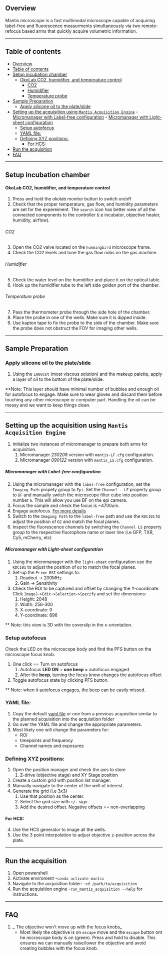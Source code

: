 ## Overview
Mantis microscope is a fast multimodal microscope capable of acquiring label-free and fluorescence measurments simultaneously via two remote-refocus based arms that quickly acquire volumetric information. 

---
## Table of contents
- [Overview](#overview)
- [Table of contents](#table-of-contents)
- [Setup incubation chamber](#setup-incubation-chamber)
    - [OkoLab CO2, humidifier, and temperature control](#okolab-co2-humidifier-and-temperature-control)
        - [CO2](#co2)
        - [Humidifier](#humidifier)
        - [Temperature probe](#temperature-probe)
- [Sample Preparation](#sample-preparation)
  - [Apply silicone oil to the plate/slide](#apply-silicone-oil-to-the-plateslide)
- [Setting up the acquisition using `Mantis Acquisition Engine`](#setting-up-the-acquisition-using-mantis-acquisition-engine)
      - [Micromanager with Label-free configuration](#micromanager-with-label-free-configuration)
      - [Micromanager with Light-sheet configuration](#micromanager-with-light-sheet-configuration)
  - [Setup autofocus](#setup-autofocus)
  - [YAML file:](#yaml-file)
  - [Defining XYZ positions:](#defining-xyz-positions)
    - [For HCS:](#for-hcs)
- [Run the acquisition](#run-the-acquisition)
- [FAQ](#faq)

---

## Setup incubation chamber
#### OkoLab CO2, humidifier, and temperature control
1. Press and hold the okolab monitor button to switch on/off
2. Check that the proper temperature, gas flow, and humidity parameters are set for the expereiment. The `search` icon has better view of all the connected components to the controller (i.e incubator, objective heater, humidity, airflow).
###### CO2
3. Open the CO2 valve located on the `hummingbird` microscope frame.
4. Check the CO2 levels and tune the gas flow nobs on the gas machine.
###### Humidifier
5. Check the water level on the humidifier and place it on the optical table.
6. Hook up the humidifier tube to the left side golden port of the chamber.

###### Temperature probe
7. Pass the thermometer probe through the side hole of the chamber. 
8. Place the probe in one of the wells. Make sure it is dipped inside.
9. Use kapton tape to fix the probe to the side of the chamber. Make sure the probe does not obstruct the FOV for imaging other wells.
---
## Sample Preparation
### Apply silicone oil to the plate/slide
1. Using the `1000cst` (most viscous solution) and the makeup palette, apply a layer of oil to the bottom of the plate/slide. 

**Note: This layer should have minimal number of bubbles and enough oil for autofocus to engage. Make sure to wear gloves and discard them before touching any other microscope or computer part. Handling the oil can be messy and we want to keep things clean. 

---
## Setting up the acquisition using `Mantis Acquisition Engine`
1. Initialize two instances of micromanager to prepare both arms for acquisition. 
   1. Micromanager *230208* version with  `mantis-LF.cfg` configuration.
   2. Micromanager *090122* version with `mantis_LS.cfg` configuration.
##### Micromanager with Label-free configuration
2. Using the micromanager with the `label-free` configuration, set the `Imaging Path` propety group to `Epi`. Set the `Channel - LF` property group to `BF` and manually switch the microscope filter cube into position number `6`. This will allow you use BF on the epi camera. 
3. Focus the sample and check the focus is ~4700um.
4. Engage autofocus. [For more details](#setup-autofocus)
5. Switch to the `Imaging Path` to the `label-free` path and use the `KDC101` to adjust the position of `O2` and match the focal planes.
6. Inspect the fluorescence channels by switching the `Channel LS` property group to the respective fluorophore name or laser line (i.e GFP, TXR, Cy5, mCherry, etc)
##### Micromanager with Light-sheet configuration
1. Using the micromanager with the `light-sheet` configuration use the `KDC101` to adjust the position of `O3` to match the focal planes. 
2. Set-up the `Prime BSI` settings to:
   1. Readout -> 200MHz 
   2. Gain -> Sensitivity
3. Check the ROI to be captured and offset by changing the Y-coordinate. Click `ImageJ->Edit->Selection->Specify` and set the dimensions:
   1. Height: 2048
   2. Width: 256-300
   3. X-coordinate: 0 
   4. Y-coordinate: 896

** Note: this view is 3D with the coverslip in the x-orientation. 

### Setup autofocus
Check the LED on the microscope body and find the PFS button on the microscope focus knob.
1. One click == Turn on autofocus
   1. Autofocus **LED ON** + **one beep** = autofocus engaged 
   2. After the **beep**, turning the focus know changes the autofocus offset
2. Toggle autofocus state by clicking PFS button.

** Note: when it autofocus engages, the beep can be easily missed. 

### YAML file:
1. Copy the default [yaml file](../mantis/acquisition/settings/example_acquisition_settings.yaml) or one from a previous acquisition similar to the planned acquisition into the acquisition folder
2. Go over the YAML file and change the appropriate parameters.
3. Most likely one will change the parameters for:
   - ROI
   - timepoints and frequency
   - Channel names and exposures
### Defining XYZ positions:
1. Open the position manager and check the axis to store
   1. Z-drive (objective stage) and XY Stage position
2. Create a custom grid with position list manager.
3. Manually navigate to the center of the well of interest.
4. Generate the grid (i.e 3x3)
   1. Use that position as the center.
   2. Select the grid size with `+/-` sign
   3. Add the desired offset. Negative offsets == non-overlapping

#### For HCS:
4. Use the HCS generator to image all the wells. 
5. Use the 3 point interpolation to adjust objective z-position across the plate.
 ---

## Run the acquisition
1. Open powershell
2. Activate enviroment
    -`conda activate mantis`
3. Navigate to the acquisition folder:
    -`cd /path/to/acquisition` 
4. Run the acquisition engine
    -`run_mantis_acquisition --help` for instructions.

---
## FAQ
1. _ The objective won't move up with the focus knobs_
   - Most likely the objective is on `escape` move and the `escape` button ont he microscope body is on (green). Press and hold to disable. This ensures we can manually raise/lower the objective and avoid creating bubbles with the focus knob.

  

